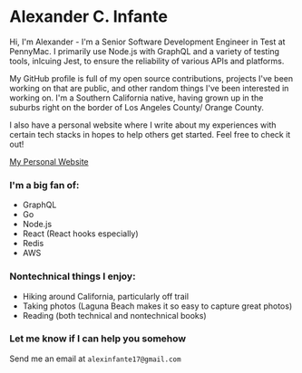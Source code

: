 # Alexander C. Infante
Hi, I'm Alexander - I'm a Senior Software Development Engineer in Test at PennyMac. I primarily use Node.js with GraphQL and a variety of testing tools, inlcuing Jest, to ensure the reliability of various APIs and platforms. 

My GitHub profile is full of my open source contributions, projects I've been working on that are public, and other random things I've been interested in working on. I'm a Southern California native, having grown up in the suburbs right on the border of Los Angeles County/ Orange County. 

I also have a personal website where I write about my experiences with certain tech stacks in hopes to help others get started. Feel free to check it out!

[My Personal Website](https://alexander-infante.dev/)

### I'm a big fan of:

- GraphQL
- Go
- Node.js
- React (React hooks especially)
- Redis
- AWS

### Nontechnical things I enjoy:

- Hiking around California, particularly off trail
- Taking photos (Laguna Beach makes it so easy to capture great photos)
- Reading (both technical and nontechnical books)

### Let me know if I can help you somehow

Send me an email at `alexinfante17@gmail.com`
